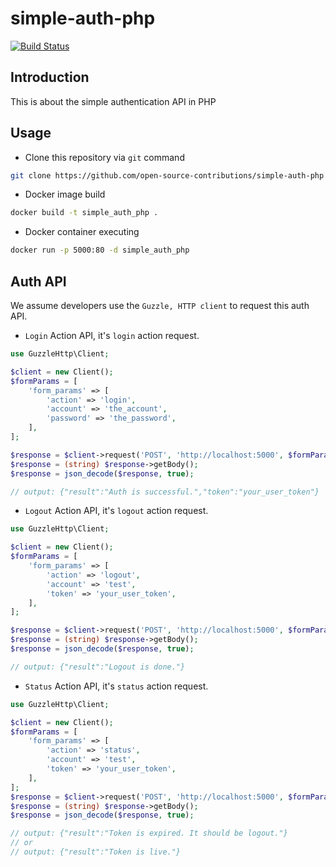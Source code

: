 # simple-auth-php
[![Build Status](https://travis-ci.org/open-source-contributions/simple-auth-php.svg?branch=master)](https://travis-ci.org/open-source-contributions/simple-auth-php)

## Introduction

This is about the simple authentication API in PHP

## Usage

- Clone this repository via `git` command

```BASH
git clone https://github.com/open-source-contributions/simple-auth-php
```

- Docker image build

```BASH
docker build -t simple_auth_php .
```

- Docker container executing

```BASH
docker run -p 5000:80 -d simple_auth_php
```

## Auth API

We assume developers use the `Guzzle, HTTP client` to request this auth API.

- `Login` Action API, it's `login` action request.

```php
use GuzzleHttp\Client;

$client = new Client();
$formParams = [
    'form_params' => [
        'action' => 'login',
        'account' => 'the_account',
        'password' => 'the_password',
    ],
];

$response = $client->request('POST', 'http://localhost:5000', $formParams);
$response = (string) $response->getBody();
$response = json_decode($response, true);

// output: {"result":"Auth is successful.","token":"your_user_token"}
```

- `Logout` Action API, it's `logout` action request.

```php
use GuzzleHttp\Client;

$client = new Client();
$formParams = [
    'form_params' => [
        'action' => 'logout',
        'account' => 'test',
        'token' => 'your_user_token',
    ],
];

$response = $client->request('POST', 'http://localhost:5000', $formParams);
$response = (string) $response->getBody();
$response = json_decode($response, true);

// output: {"result":"Logout is done."}
```

- `Status` Action API, it's `status` action request.

```php
use GuzzleHttp\Client;

$client = new Client();
$formParams = [
    'form_params' => [
        'action' => 'status',
        'account' => 'test',
        'token' => 'your_user_token',
    ],
];
$response = $client->request('POST', 'http://localhost:5000', $formParams);
$response = (string) $response->getBody();
$response = json_decode($response, true);

// output: {"result":"Token is expired. It should be logout."}
// or
// output: {"result":"Token is live."}
```
